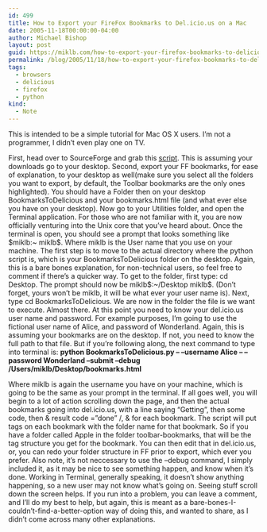 ```yaml
---
id: 499
title: How to Export your FireFox Bookmarks to Del.icio.us on a Mac
date: 2005-11-18T00:00:00-04:00
author: Michael Bishop
layout: post
guid: https://miklb.com/how-to-export-your-firefox-bookmarks-to-delicious-on-a-mac
permalink: /blog/2005/11/18/how-to-export-your-firefox-bookmarks-to-delicious-on-a-mac/
tags:
  - browsers
  - delicious
  - firefox
  - python
kind:
  - Note
---
```

<p>This is intended to be a simple tutorial for Mac OS X users.  I’m not a programmer, I didn’t even play one on TV.</p>

<p>First, head over to SourceForge and grab this <a href="http://sourceforge.net/projects/bkmrk2dlcs/">script</a>.    This is assuming your downloads go to your desktop.  Second, export your FF bookmarks, for ease of explanation, to your desktop as well(make sure you select all the folders you want to export, by default, the Toolbar bookmarks are the only ones highlighted).  You should have a Folder then on your desktop BookmarksToDelicious and your bookmarks.html file (and what ever else you have on your desktop).  Now go to your Utilities folder, and open the Terminal application.  For those who are not familiar with it, you  are now officially venturing into the Unix core that you’ve heard about.
Once the terminal is open, you should see a prompt that looks something like $miklb:~ miklb$.  Where miklb is the User name that you use on your machine.  The first step is to move to the actual directory where the python script is, which is your BookmarksToDelicious folder on the desktop.  Again, this is a bare bones explanation, for non-technical users, so feel free to comment if there’s a quicker way.
To get to the folder, first type: cd Desktop.  The prompt should now be miklb$:~/Desktop miklb$. (Don’t forget, yours won’t be miklb, it will be what ever your user name is).
Next, type cd BookmarksToDelicious.
We are now in the folder the file is we want to execute.  Almost there.
At this point you need to know your del.icio.us user name and password.  For example purposes, I’m going to use the fictional user name of Alice, and password of Wonderland.  Again, this is assuming your bookmarks are on the desktop.  If not, you need to know the full path to that file.  But if you’re following along, the next command to type into terminal is:
<strong>python BookmarksToDelicious.py – –username Alice – –password Wonderland –submit –debug /Users/miklb/Desktop/bookmarks.html</strong></p>

<p>Where miklb is again the username you have on your machine, which is going to be the same as your prompt in the terminal.
If all goes well, you will begin to a lot of action scrolling down the page, and then the actual bookmarks going into del.icio.us, with a line saying “Getting”, then some code, then  	& result code =”done” /,  	& for each bookmark.
The script will put tags on each bookmark with the folder name for that bookmark.  So if you have a folder called Apple in the folder toolbar-bookmarks, that will be the tag structure you get for the bookmark.  You can then edit that in del.icio.us, or, you can redo your folder structure in FF prior to export, which ever  you prefer.
Also note, it’s not neccessary to use the –debug command, I simply included it, as it may be nice to see something happen, and know when it’s done.  Working in Terminal, generally speaking, it doesn’t show anything happening, so a new user may not know what’s going on.  Seeing stuff scroll down the screen helps.  If you run into a problem, you can leave a comment, and I’ll do my best to help, but again, this is meant as a bare-bones-I-couldn’t-find-a-better-option way of doing this, and wanted to share, as I didn’t come across many other explanations.</p>
